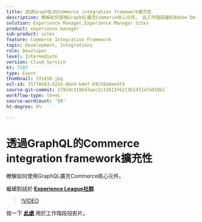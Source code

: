 ```yaml
---
title: 透過GraphQL的Commerce integration framework擴充性
description: 瞭解如何使用GraphQL擴充Commerce核心元件。 此工作階段屬於Adobe Developers Live內容事件的一部分。
solution: Experience Manager,Experience Manager Sites
product: experience manager
sub-product: sites
feature: Commerce Integration Framework
topic: Development, Integrations
role: Developer
level: Intermediate
version: Cloud Service
kt: 7187
type: Event
thumbnail: 331850.jpg
exl-id: 15776683-621e-4be4-b4ef-b9c58a4eedf4
source-git-commit: 1792dc318643aec2c12613f621361d72a7a918b1
workflow-type: tm+mt
source-wordcount: '59'
ht-degree: 0%

---
```


# 透過GraphQL的Commerce integration framework擴充性

瞭解如何使用GraphQL擴充Commerce核心元件。

繼續對話於 **[Experience League社群](https://adobe.ly/36Yd3v6)**.

>[!VIDEO](https://video.tv.adobe.com/v/331850/?quality=12&learn=on&hidetitle=true)

按一下 **[此處](/help/adobe-developers-live/assets/cif-extensibility-graphql.pdf)** 用於工作階段投影片。
